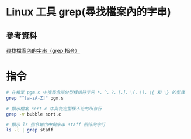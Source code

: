 # Linux 工具 grep(尋找檔案內的字串)

## 參考資料

[尋找檔案內的字串（grep 指令）](https://www.ibm.com/docs/zh-tw/aix/7.1?topic=files-finding-text-strings-within-grep-command)

# 指令

```bash
# 在檔案 pgm.s 中搜尋含部分型樣相符字元 *、^、?、[、]、\(、\)、\{ 和 \} 的型樣
grep "^[a-zA-Z]" pgm.s

# 顯示檔案 sort.c 中與特定型樣不符的所有行
grep -v bubble sort.c

# 顯示 ls 指令輸出中與字串 staff 相符的字行
ls -l | grep staff
```